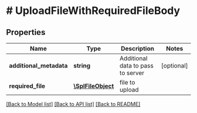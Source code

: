 # # UploadFileWithRequiredFileBody

## Properties

Name | Type | Description | Notes
------------ | ------------- | ------------- | -------------
**additional_metadata** | **string** | Additional data to pass to server | [optional]
**required_file** | [**\SplFileObject**](\SplFileObject.md) | file to upload |

[[Back to Model list]](../../README.md#models) [[Back to API list]](../../README.md#endpoints) [[Back to README]](../../README.md)
